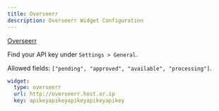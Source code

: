 ```yaml
---
title: Overseerr
description: Overseerr Widget Configuration
---
```


[Overseerr](https://github.com/sct/overseerr)

Find your API key under `Settings > General`.

Allowed fields: `["pending", "approved", "available", "processing"]`.

```yaml
widget:
  type: overseerr
  url: http://overseerr.host.or.ip
  key: apikeyapikeyapikeyapikeyapikey
```
